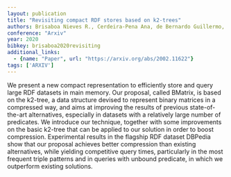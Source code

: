 ```yaml
---
layout: publication
title: "Revisiting compact RDF stores based on k2-trees"
authors: Brisaboa Nieves R., Cerdeira-Pena Ana, de Bernardo Guillermo, Fariña Antonio
conference: "Arxiv"
year: 2020
bibkey: brisaboa2020revisiting
additional_links:
  - {name: "Paper", url: "https://arxiv.org/abs/2002.11622"}
tags: ['ARXIV']
---
```

We present a new compact representation to efficiently store and query large RDF
datasets in main memory. Our proposal, called BMatrix, is based on the k2-tree,
a data structure devised to represent binary matrices in a compressed way, and
aims at improving the results of previous state-of-the-art alternatives,
especially in datasets with a relatively large number of predicates. We
introduce our technique, together with some improvements on the basic k2-tree
that can be applied to our solution in order to boost compression. Experimental
results in the flagship RDF dataset DBPedia show that our proposal achieves
better compression than existing alternatives, while yielding competitive query
times, particularly in the most frequent triple patterns and in queries with
unbound predicate, in which we outperform existing solutions.
